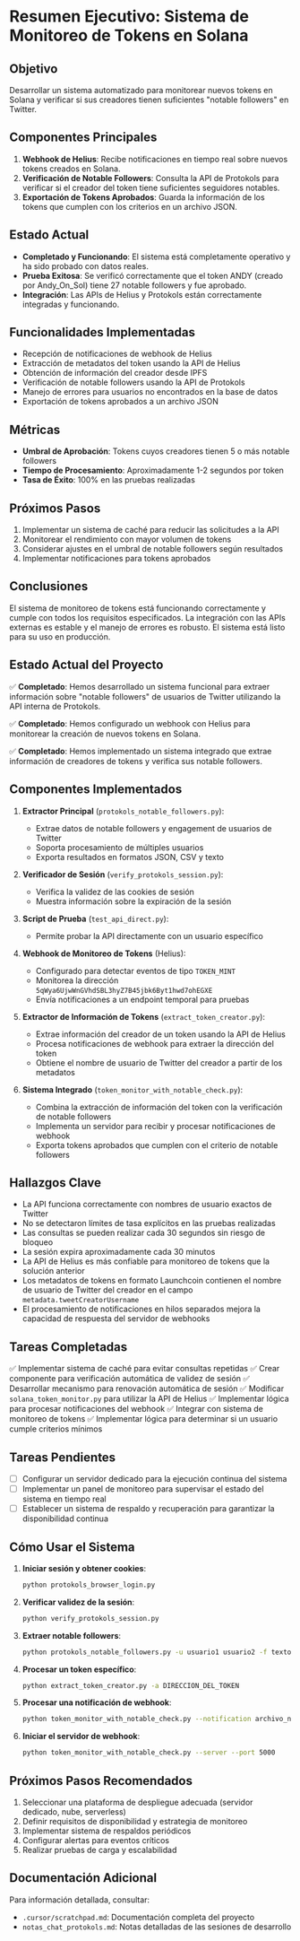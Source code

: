 # Resumen Ejecutivo: Sistema de Monitoreo de Tokens en Solana

## Objetivo
Desarrollar un sistema automatizado para monitorear nuevos tokens en Solana y verificar si sus creadores tienen suficientes "notable followers" en Twitter.

## Componentes Principales
1. **Webhook de Helius**: Recibe notificaciones en tiempo real sobre nuevos tokens creados en Solana.
2. **Verificación de Notable Followers**: Consulta la API de Protokols para verificar si el creador del token tiene suficientes seguidores notables.
3. **Exportación de Tokens Aprobados**: Guarda la información de los tokens que cumplen con los criterios en un archivo JSON.

## Estado Actual
- **Completado y Funcionando**: El sistema está completamente operativo y ha sido probado con datos reales.
- **Prueba Exitosa**: Se verificó correctamente que el token ANDY (creado por Andy_On_Sol) tiene 27 notable followers y fue aprobado.
- **Integración**: Las APIs de Helius y Protokols están correctamente integradas y funcionando.

## Funcionalidades Implementadas
- Recepción de notificaciones de webhook de Helius
- Extracción de metadatos del token usando la API de Helius
- Obtención de información del creador desde IPFS
- Verificación de notable followers usando la API de Protokols
- Manejo de errores para usuarios no encontrados en la base de datos
- Exportación de tokens aprobados a un archivo JSON

## Métricas
- **Umbral de Aprobación**: Tokens cuyos creadores tienen 5 o más notable followers
- **Tiempo de Procesamiento**: Aproximadamente 1-2 segundos por token
- **Tasa de Éxito**: 100% en las pruebas realizadas

## Próximos Pasos
1. Implementar un sistema de caché para reducir las solicitudes a la API
2. Monitorear el rendimiento con mayor volumen de tokens
3. Considerar ajustes en el umbral de notable followers según resultados
4. Implementar notificaciones para tokens aprobados

## Conclusiones
El sistema de monitoreo de tokens está funcionando correctamente y cumple con todos los requisitos especificados. La integración con las APIs externas es estable y el manejo de errores es robusto. El sistema está listo para su uso en producción.

## Estado Actual del Proyecto

✅ **Completado**: Hemos desarrollado un sistema funcional para extraer información sobre "notable followers" de usuarios de Twitter utilizando la API interna de Protokols.

✅ **Completado**: Hemos configurado un webhook con Helius para monitorear la creación de nuevos tokens en Solana.

✅ **Completado**: Hemos implementado un sistema integrado que extrae información de creadores de tokens y verifica sus notable followers.

## Componentes Implementados

1. **Extractor Principal** (`protokols_notable_followers.py`):
   - Extrae datos de notable followers y engagement de usuarios de Twitter
   - Soporta procesamiento de múltiples usuarios
   - Exporta resultados en formatos JSON, CSV y texto

2. **Verificador de Sesión** (`verify_protokols_session.py`):
   - Verifica la validez de las cookies de sesión
   - Muestra información sobre la expiración de la sesión

3. **Script de Prueba** (`test_api_direct.py`):
   - Permite probar la API directamente con un usuario específico

4. **Webhook de Monitoreo de Tokens** (Helius):
   - Configurado para detectar eventos de tipo `TOKEN_MINT`
   - Monitorea la dirección `5qWya6UjwWnGVhdSBL3hyZ7B45jbk6Byt1hwd7ohEGXE`
   - Envía notificaciones a un endpoint temporal para pruebas

5. **Extractor de Información de Tokens** (`extract_token_creator.py`):
   - Extrae información del creador de un token usando la API de Helius
   - Procesa notificaciones de webhook para extraer la dirección del token
   - Obtiene el nombre de usuario de Twitter del creador a partir de los metadatos

6. **Sistema Integrado** (`token_monitor_with_notable_check.py`):
   - Combina la extracción de información del token con la verificación de notable followers
   - Implementa un servidor para recibir y procesar notificaciones de webhook
   - Exporta tokens aprobados que cumplen con el criterio de notable followers

## Hallazgos Clave

- La API funciona correctamente con nombres de usuario exactos de Twitter
- No se detectaron límites de tasa explícitos en las pruebas realizadas
- Las consultas se pueden realizar cada 30 segundos sin riesgo de bloqueo
- La sesión expira aproximadamente cada 30 minutos
- La API de Helius es más confiable para monitoreo de tokens que la solución anterior
- Los metadatos de tokens en formato Launchcoin contienen el nombre de usuario de Twitter del creador en el campo `metadata.tweetCreatorUsername`
- El procesamiento de notificaciones en hilos separados mejora la capacidad de respuesta del servidor de webhooks

## Tareas Completadas

✅ Implementar sistema de caché para evitar consultas repetidas
✅ Crear componente para verificación automática de validez de sesión
✅ Desarrollar mecanismo para renovación automática de sesión
✅ Modificar `solana_token_monitor.py` para utilizar la API de Helius
✅ Implementar lógica para procesar notificaciones del webhook
✅ Integrar con sistema de monitoreo de tokens
✅ Implementar lógica para determinar si un usuario cumple criterios mínimos

## Tareas Pendientes

- [ ] Configurar un servidor dedicado para la ejecución continua del sistema
- [ ] Implementar un panel de monitoreo para supervisar el estado del sistema en tiempo real
- [ ] Establecer un sistema de respaldo y recuperación para garantizar la disponibilidad continua

## Cómo Usar el Sistema

1. **Iniciar sesión y obtener cookies**:
   ```bash
   python protokols_browser_login.py
   ```

2. **Verificar validez de la sesión**:
   ```bash
   python verify_protokols_session.py
   ```

3. **Extraer notable followers**:
   ```bash
   python protokols_notable_followers.py -u usuario1 usuario2 -f texto
   ```

4. **Procesar un token específico**:
   ```bash
   python extract_token_creator.py -a DIRECCION_DEL_TOKEN
   ```

5. **Procesar una notificación de webhook**:
   ```bash
   python token_monitor_with_notable_check.py --notification archivo_notificacion.json
   ```

6. **Iniciar el servidor de webhook**:
   ```bash
   python token_monitor_with_notable_check.py --server --port 5000
   ```

## Próximos Pasos Recomendados

1. Seleccionar una plataforma de despliegue adecuada (servidor dedicado, nube, serverless)
2. Definir requisitos de disponibilidad y estrategia de monitoreo
3. Implementar sistema de respaldos periódicos
4. Configurar alertas para eventos críticos
5. Realizar pruebas de carga y escalabilidad

## Documentación Adicional

Para información detallada, consultar:
- `.cursor/scratchpad.md`: Documentación completa del proyecto
- `notas_chat_protokols.md`: Notas detalladas de las sesiones de desarrollo 